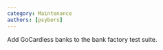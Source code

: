 ```yaml
---
category: Maintenance
authors: [psybers]
---
```


Add GoCardless banks to the bank factory test suite.
